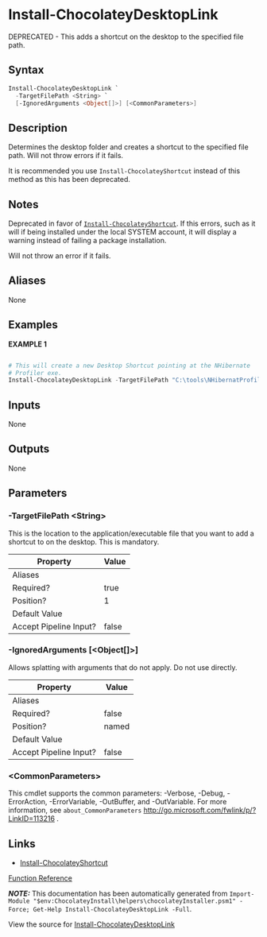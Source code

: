 ﻿---
Title: Install-ChocolateyDesktopLink
Description: Information on Install-ChocolateyDesktopLink function
RedirectFrom: docs/helpers-install-chocolatey-desktop-link
---

# Install-ChocolateyDesktopLink

<!-- This documentation is automatically generated from https://github.com/chocolatey/choco/tree/stable/src/chocolatey.resources/helpers/functions/Install-ChocolateyDesktopLink.ps1 using https://github.com/chocolatey/choco/tree/stable/GenerateDocs.ps1. Contributions are welcome at the original location(s). -->

DEPRECATED - This adds a shortcut on the desktop to the specified file path.

## Syntax

~~~powershell
Install-ChocolateyDesktopLink `
  -TargetFilePath <String> `
  [-IgnoredArguments <Object[]>] [<CommonParameters>]
~~~

## Description

Determines the desktop folder and creates a shortcut to the specified
file path. Will not throw errors if it fails.

It is recommended you use `Install-ChocolateyShortcut` instead of this
method as this has been deprecated.

## Notes

Deprecated in favor of [`Install-ChocolateyShortcut`](./install-chocolateyshortcut).
If this errors, such as it will if being installed under the local
SYSTEM account, it will display a warning instead of failing a package
installation.

Will not throw an error if it fails.

## Aliases

None

## Examples

 **EXAMPLE 1**

~~~powershell

# This will create a new Desktop Shortcut pointing at the NHibernate
# Profiler exe.
Install-ChocolateyDesktopLink -TargetFilePath "C:\tools\NHibernatProfiler\nhprof.exe"
~~~

## Inputs

None

## Outputs

None

## Parameters

###  -TargetFilePath &lt;String&gt;
This is the location to the application/executable file that you want to
add a shortcut to on the desktop.  This is mandatory.

Property               | Value
---------------------- | -----
Aliases                |
Required?              | true
Position?              | 1
Default Value          |
Accept Pipeline Input? | false

###  -IgnoredArguments [&lt;Object[]&gt;]
Allows splatting with arguments that do not apply. Do not use directly.

Property               | Value
---------------------- | -----
Aliases                |
Required?              | false
Position?              | named
Default Value          |
Accept Pipeline Input? | false

### &lt;CommonParameters&gt;

This cmdlet supports the common parameters: -Verbose, -Debug, -ErrorAction, -ErrorVariable, -OutBuffer, and -OutVariable. For more information, see `about_CommonParameters` http://go.microsoft.com/fwlink/p/?LinkID=113216 .


## Links

 * [Install-ChocolateyShortcut](./install-chocolateyshortcut)


[Function Reference](./reference)

***NOTE:*** This documentation has been automatically generated from `Import-Module "$env:ChocolateyInstall\helpers\chocolateyInstaller.psm1" -Force; Get-Help Install-ChocolateyDesktopLink -Full`.

View the source for [Install-ChocolateyDesktopLink](https://github.com/chocolatey/choco/tree/stable/src/chocolatey.resources/helpers/functions/Install-ChocolateyDesktopLink.ps1)

